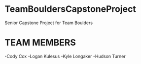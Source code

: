 # TeamBouldersCapstoneProject
Senior Capstone Project for Team Boulders

TEAM MEMBERS
=====================================
-Cody Cox
-Logan Kulesus
-Kyle Longaker
-Hudson Turner